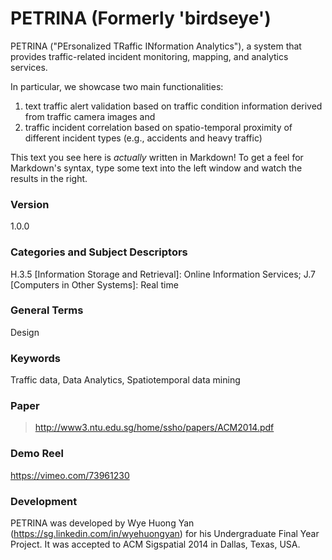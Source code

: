 # PETRINA (Formerly 'birdseye')

PETRINA ("PErsonalized TRaffic INformation Analytics"), a system that provides traffic-related incident monitoring, mapping, and analytics services.

 In particular, we showcase two main functionalities:
 
1. text traffic alert validation based on traffic condition information derived from traffic camera images and 
2. traffic incident correlation based on spatio-temporal proximity of different incident types (e.g., accidents and heavy traffic)

This text you see here is *actually* written in Markdown! To get a feel for Markdown's syntax, type some text into the left window and watch the results in the right.

### Version
1.0.0

### Categories and Subject Descriptors

H.3.5 [Information Storage and Retrieval]: Online Information Services; J.7 [Computers in Other Systems]: Real time

### General Terms
Design

### Keywords
Traffic data, Data Analytics, Spatiotemporal data mining

### Paper

> http://www3.ntu.edu.sg/home/ssho/papers/ACM2014.pdf

### Demo Reel

https://vimeo.com/73961230

### Development

PETRINA was developed by Wye Huong Yan (https://sg.linkedin.com/in/wyehuongyan) for his Undergraduate Final Year Project. It was accepted to ACM Sigspatial 2014 in Dallas, Texas, USA.
